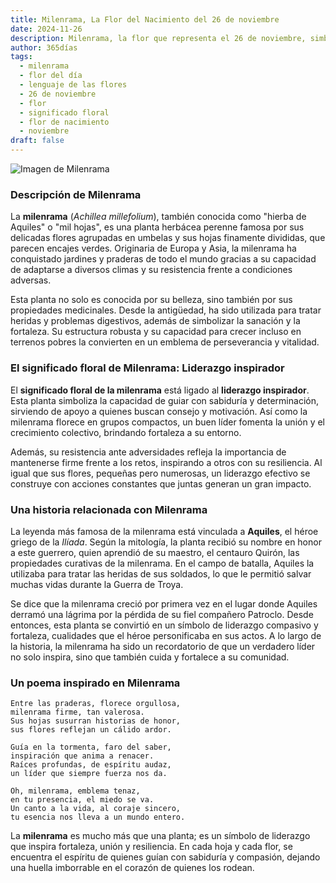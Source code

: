 ```yaml
---
title: Milenrama, La Flor del Nacimiento del 26 de noviembre
date: 2024-11-26
description: Milenrama, la flor que representa el 26 de noviembre, simboliza Liderazgo inspirador. Descubre su fascinante historia, significado en el lenguaje de las flores y una poesía que celebra su belleza.
author: 365días
tags:
  - milenrama
  - flor del día
  - lenguaje de las flores
  - 26 de noviembre
  - flor
  - significado floral
  - flor de nacimiento
  - noviembre
draft: false
---
```



![Imagen de Milenrama](https://cdn.pixabay.com/photo/2018/09/16/11/10/yarrow-plant-3681169_1280.jpg#center)


### Descripción de Milenrama

La **milenrama** (_Achillea millefolium_), también conocida como "hierba de Aquiles" o "mil hojas", es una planta herbácea perenne famosa por sus delicadas flores agrupadas en umbelas y sus hojas finamente divididas, que parecen encajes verdes. Originaria de Europa y Asia, la milenrama ha conquistado jardines y praderas de todo el mundo gracias a su capacidad de adaptarse a diversos climas y su resistencia frente a condiciones adversas.

Esta planta no solo es conocida por su belleza, sino también por sus propiedades medicinales. Desde la antigüedad, ha sido utilizada para tratar heridas y problemas digestivos, además de simbolizar la sanación y la fortaleza. Su estructura robusta y su capacidad para crecer incluso en terrenos pobres la convierten en un emblema de perseverancia y vitalidad.

### El significado floral de Milenrama: Liderazgo inspirador

El **significado floral de la milenrama** está ligado al **liderazgo inspirador**. Esta planta simboliza la capacidad de guiar con sabiduría y determinación, sirviendo de apoyo a quienes buscan consejo y motivación. Así como la milenrama florece en grupos compactos, un buen líder fomenta la unión y el crecimiento colectivo, brindando fortaleza a su entorno.

Además, su resistencia ante adversidades refleja la importancia de mantenerse firme frente a los retos, inspirando a otros con su resiliencia. Al igual que sus flores, pequeñas pero numerosas, un liderazgo efectivo se construye con acciones constantes que juntas generan un gran impacto.

### Una historia relacionada con Milenrama

La leyenda más famosa de la milenrama está vinculada a **Aquiles**, el héroe griego de la _Ilíada_. Según la mitología, la planta recibió su nombre en honor a este guerrero, quien aprendió de su maestro, el centauro Quirón, las propiedades curativas de la milenrama. En el campo de batalla, Aquiles la utilizaba para tratar las heridas de sus soldados, lo que le permitió salvar muchas vidas durante la Guerra de Troya.

Se dice que la milenrama creció por primera vez en el lugar donde Aquiles derramó una lágrima por la pérdida de su fiel compañero Patroclo. Desde entonces, esta planta se convirtió en un símbolo de liderazgo compasivo y fortaleza, cualidades que el héroe personificaba en sus actos. A lo largo de la historia, la milenrama ha sido un recordatorio de que un verdadero líder no solo inspira, sino que también cuida y fortalece a su comunidad.

### Un poema inspirado en Milenrama

```
Entre las praderas, florece orgullosa,  
milenrama firme, tan valerosa.  
Sus hojas susurran historias de honor,  
sus flores reflejan un cálido ardor.

Guía en la tormenta, faro del saber,  
inspiración que anima a renacer.  
Raíces profundas, de espíritu audaz,  
un líder que siempre fuerza nos da.

Oh, milenrama, emblema tenaz,  
en tu presencia, el miedo se va.  
Un canto a la vida, al coraje sincero,  
tu esencia nos lleva a un mundo entero.
```

La **milenrama** es mucho más que una planta; es un símbolo de liderazgo que inspira fortaleza, unión y resiliencia. En cada hoja y cada flor, se encuentra el espíritu de quienes guían con sabiduría y compasión, dejando una huella imborrable en el corazón de quienes los rodean.

